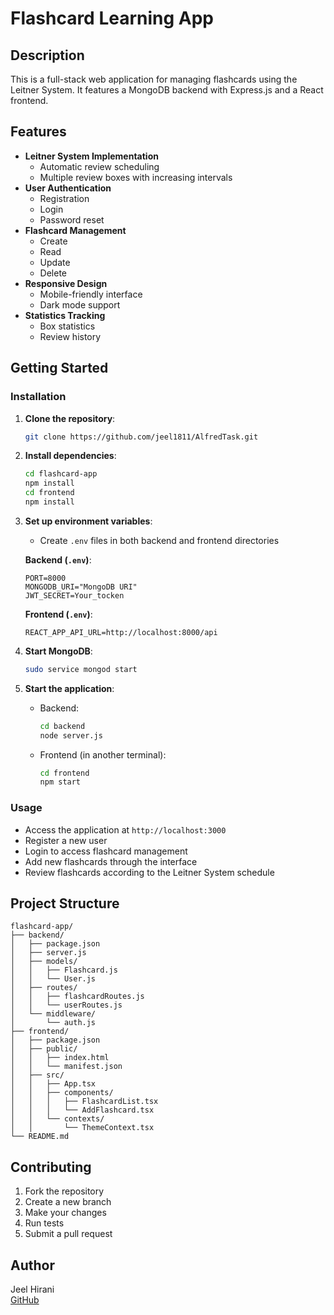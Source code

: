# Flashcard Learning App

## Description
This is a full-stack web application for managing flashcards using the Leitner System. It features a MongoDB backend with Express.js and a React frontend.

## Features
- **Leitner System Implementation**
  - Automatic review scheduling
  - Multiple review boxes with increasing intervals
- **User Authentication**
  - Registration
  - Login
  - Password reset
- **Flashcard Management**
  - Create
  - Read
  - Update
  - Delete
- **Responsive Design**
  - Mobile-friendly interface
  - Dark mode support
- **Statistics Tracking**
  - Box statistics
  - Review history

## Getting Started

### Installation
1. **Clone the repository**:
   ```bash
   git clone https://github.com/jeel1811/AlfredTask.git
   ```
2. **Install dependencies**:
   ```bash
   cd flashcard-app
   npm install
   cd frontend
   npm install
   ```
3. **Set up environment variables**:
   - Create `.env` files in both backend and frontend directories
     
   **Backend (`.env`)**:
   ```env
   PORT=8000
   MONGODB_URI="MongoDB URI"
   JWT_SECRET=Your_tocken
   ```
   **Frontend (`.env`)**:
   ```env
   REACT_APP_API_URL=http://localhost:8000/api
   ```

4. **Start MongoDB**:
   ```bash
   sudo service mongod start
   ```

5. **Start the application**:
   - Backend:
     ```bash
     cd backend
     node server.js
     ```
   - Frontend (in another terminal):
     ```bash
     cd frontend
     npm start
     ```

### Usage
- Access the application at `http://localhost:3000`
- Register a new user
- Login to access flashcard management
- Add new flashcards through the interface
- Review flashcards according to the Leitner System schedule

## Project Structure
```plaintext
flashcard-app/
├── backend/
│   ├── package.json
│   ├── server.js
│   ├── models/
│   │   ├── Flashcard.js
│   │   └── User.js
│   ├── routes/
│   │   ├── flashcardRoutes.js
│   │   └── userRoutes.js
│   └── middleware/
│       └── auth.js
├── frontend/
│   ├── package.json
│   ├── public/
│   │   ├── index.html
│   │   └── manifest.json
│   ├── src/
│   │   ├── App.tsx
│   │   ├── components/
│   │   │   ├── FlashcardList.tsx
│   │   │   └── AddFlashcard.tsx
│   │   └── contexts/
│   │       └── ThemeContext.tsx
└── README.md
```

## Contributing
1. Fork the repository
2. Create a new branch
3. Make your changes
4. Run tests
5. Submit a pull request

## Author
Jeel Hirani  
[GitHub](https://github.com/jeel1811/)
